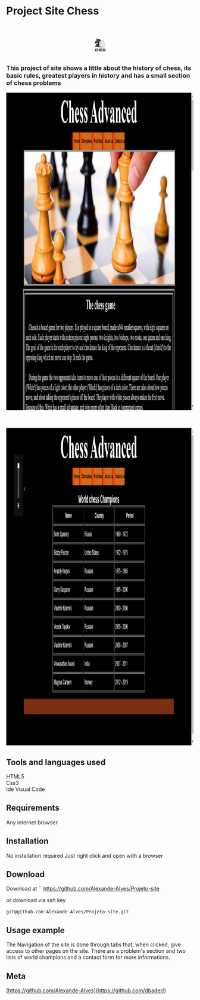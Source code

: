
# Project Site Chess
<br />
<p align="center">
  <a href="https://github.com/alexanderritik/Best-README-Template">
    <img src="logo.jpg" alt="Logo" width="50" height="50">
  </a>
  <h3>
  <p align="center">


This project of site shows a little about the history of chess, its basic rules, greatest players in history and has a small section of chess problems </p>
</p>
</h3>
<p align="center">
    <img src="chess1.png" alt="Logo" width="1050" height="850">
</p>
<br>
<p align="center">
    <img src="image.png" alt="Logo" width="1050" height="850">
</p>

## Tools and languages ​​used

HTML5<br>
Css3<br>
Ide Visual Code



## Requirements

Any  internet browser 


## Installation


No installation required
 Just right click and open with a browser


## Download

Download at
``
https://github.com/Alexande-Alves/Projeto-site

or download via ssh key
```
git@github.com:Alexande-Alves/Projeto-site.git
```

## Usage example

The Navigation of the site is done through tabs that, when clicked, give access to other pages on the site.
  There are a problem's section and two lists of world champions and a contact form  for more informations.


## Meta


[https://github.com/Alexande-Alves](https://github.com/dbader/)

[swift-image]:https://img.shields.io/badge/swift-3.0-orange.svg
[swift-url]: https://swift.org/
[license-image]: https://img.shields.io/badge/License-MIT-blue.svg
[license-url]: LICENSE
[travis-image]: https://img.shields.io/travis/dbader/node-datadog-metrics/master.svg?style=flat-square
[travis-url]: https://travis-ci.org/dbader/node-datadog-metrics
[codebeat-image]: https://codebeat.co/badges/c19b47ea-2f9d-45df-8458-b2d952fe9dad
[codebeat-url]: https://codebeat.co/projects/github-com-vsouza-awesomeios-com
